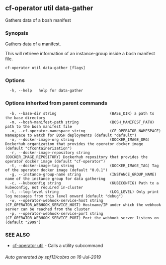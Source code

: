 ## cf-operator util data-gather

Gathers data of a bosh manifest

### Synopsis

Gathers data of a manifest.

This will retrieve information of an instance-group
inside a bosh manifest file.



```
cf-operator util data-gather [flags]
```

### Options

```
  -h, --help   help for data-gather
```

### Options inherited from parent commands

```
  -b, --base-dir string                        (BASE_DIR) a path to the base directory
  -m, --bosh-manifest-path string              (BOSH_MANIFEST_PATH) path to the bosh manifest file
  -n, --cf-operator-namespace string           (CF_OPERATOR_NAMESPACE) Namespace to watch for BOSH deployments (default "default")
  -o, --docker-image-org string                (DOCKER_IMAGE_ORG) Dockerhub organization that provides the operator docker image (default "cfcontainerization")
  -r, --docker-image-repository string         (DOCKER_IMAGE_REPOSITORY) Dockerhub repository that provides the operator docker image (default "cf-operator")
  -t, --docker-image-tag string                (DOCKER_IMAGE_TAG) Tag of the operator docker image (default "0.0.1")
  -g, --instance-group-name string             (INSTANCE_GROUP_NAME) name of the instance group for data gathering
  -c, --kubeconfig string                      (KUBECONFIG) Path to a kubeconfig, not required in-cluster
  -l, --log-level string                       (LOG_LEVEL) Only print log messages from this level onward (default "debug")
  -w, --operator-webhook-service-host string   (CF_OPERATOR_WEBHOOK_SERVICE_HOST) Hostname/IP under which the webhook server can be reached from the cluster
  -p, --operator-webhook-service-port string   (CF_OPERATOR_WEBHOOK_SERVICE_PORT) Port the webhook server listens on (default "2999")
```

### SEE ALSO

* [cf-operator util](cf-operator_util.md)	 - Calls a utility subcommand

###### Auto generated by spf13/cobra on 16-Jul-2019
